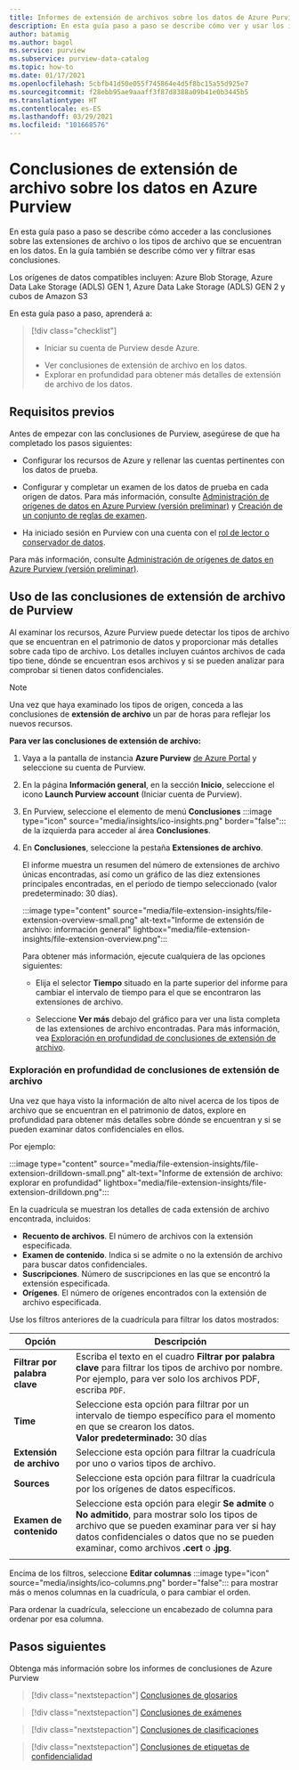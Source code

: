 ```yaml
---
title: Informes de extensión de archivos sobre los datos de Azure Purview mediante las conclusiones de Purview
description: En esta guía paso a paso se describe cómo ver y usar los informes de extensión de archivos de Purview sobre los datos.
author: batamig
ms.author: bagol
ms.service: purview
ms.subservice: purview-data-catalog
ms.topic: how-to
ms.date: 01/17/2021
ms.openlocfilehash: 5cbfb41d50e055f745864e4d5f8bc15a55d925e7
ms.sourcegitcommit: f28ebb95ae9aaaff3f87d8388a09b41e0b3445b5
ms.translationtype: HT
ms.contentlocale: es-ES
ms.lasthandoff: 03/29/2021
ms.locfileid: "101668576"
---
```

# <a name="file-extension-insights-about-your-data-from-azure-purview"></a>Conclusiones de extensión de archivo sobre los datos en Azure Purview 

En esta guía paso a paso se describe cómo acceder a las conclusiones sobre las extensiones de archivo o los tipos de archivo que se encuentran en los datos. En la guía también se describe cómo ver y filtrar esas conclusiones.

Los orígenes de datos compatibles incluyen: Azure Blob Storage, Azure Data Lake Storage (ADLS) GEN 1, Azure Data Lake Storage (ADLS) GEN 2 y cubos de Amazon S3

En esta guía paso a paso, aprenderá a:
> [!div class="checklist"]
> * Iniciar su cuenta de Purview desde Azure. 
> - Ver conclusiones de extensión de archivo en los datos.
> - Explorar en profundidad para obtener más detalles de extensión de archivo de los datos.

## <a name="prerequisites"></a>Requisitos previos 

Antes de empezar con las conclusiones de Purview, asegúrese de que ha completado los pasos siguientes:

- Configurar los recursos de Azure y rellenar las cuentas pertinentes con los datos de prueba.

- Configurar y completar un examen de los datos de prueba en cada origen de datos. Para más información, consulte [Administración de orígenes de datos en Azure Purview (versión preliminar)](manage-data-sources.md) y [Creación de un conjunto de reglas de examen](create-a-scan-rule-set.md).

- Ha iniciado sesión en Purview con una cuenta con el [rol de lector o conservador de datos](catalog-permissions.md#azure-purviews-pre-defined-data-plane-roles).


Para más información, consulte [Administración de orígenes de datos en Azure Purview (versión preliminar)](manage-data-sources.md).

## <a name="use-purview-file-extension-insights"></a>Uso de las conclusiones de extensión de archivo de Purview

Al examinar los recursos, Azure Purview puede detectar los tipos de archivo que se encuentran en el patrimonio de datos y proporcionar más detalles sobre cada tipo de archivo. Los detalles incluyen cuántos archivos de cada tipo tiene, dónde se encuentran esos archivos y si se pueden analizar para comprobar si tienen datos confidenciales.

> [!NOTE]
> Una vez que haya examinado los tipos de origen, conceda a las conclusiones de **extensión de archivo** un par de horas para reflejar los nuevos recursos.

**Para ver las conclusiones de extensión de archivo:**

1. Vaya a la pantalla de instancia **Azure Purview** [de Azure Portal](https://aka.ms/purviewportal) y seleccione su cuenta de Purview.

1. En la página **Información general**, en la sección **Inicio**, seleccione el icono **Launch Purview account** (Iniciar cuenta de Purview).

1. En Purview, seleccione el elemento de menú **Conclusiones** :::image type="icon" source="media/insights/ico-insights.png" border="false"::: de la izquierda para acceder al área **Conclusiones**.
    
1. En **Conclusiones**, seleccione la pestaña **Extensiones de archivo**.

    El informe muestra un resumen del número de extensiones de archivo únicas encontradas, así como un gráfico de las diez extensiones principales encontradas, en el período de tiempo seleccionado (valor predeterminado: 30 días).

    :::image type="content" source="media/file-extension-insights/file-extension-overview-small.png" alt-text="Informe de extensión de archivo: información general" lightbox="media/file-extension-insights/file-extension-overview.png":::

    Para obtener más información, ejecute cualquiera de las opciones siguientes:

    - Elija el selector **Tiempo** situado en la parte superior del informe para cambiar el intervalo de tiempo para el que se encontraron las extensiones de archivo.
    
    - Seleccione **Ver más** debajo del gráfico para ver una lista completa de las extensiones de archivo encontradas. Para más información, vea [Exploración en profundidad de conclusiones de extensión de archivo](#file-extension-insights-drilldown). 

### <a name="file-extension-insights-drilldown"></a>Exploración en profundidad de conclusiones de extensión de archivo

Una vez que haya visto la información de alto nivel acerca de los tipos de archivo que se encuentran en el patrimonio de datos, explore en profundidad para obtener más detalles sobre dónde se encuentran y si se pueden examinar datos confidenciales en ellos.

Por ejemplo:

:::image type="content" source="media/file-extension-insights/file-extension-drilldown-small.png" alt-text="Informe de extensión de archivo: explorar en profundidad" lightbox="media/file-extension-insights/file-extension-drilldown.png":::

En la cuadrícula se muestran los detalles de cada extensión de archivo encontrada, incluidos:

- **Recuento de archivos**. El número de archivos con la extensión especificada.
- **Examen de contenido**. Indica si se admite o no la extensión de archivo para buscar datos confidenciales.
- **Suscripciones**. Número de suscripciones en las que se encontró la extensión especificada.
- **Orígenes**. El número de orígenes encontrados con la extensión de archivo especificada.



Use los filtros anteriores de la cuadrícula para filtrar los datos mostrados:

|Opción  |Descripción  |
|---------|---------|
|**Filtrar por palabra clave**     |    Escriba el texto en el cuadro **Filtrar por palabra clave**  para filtrar los tipos de archivo por nombre. Por ejemplo, para ver solo los archivos PDF, escriba `PDF`.     |
|**Time**        | Seleccione esta opción para filtrar por un intervalo de tiempo específico para el momento en que se crearon los datos. <br>**Valor predeterminado:** 30 días  |
|**Extensión de archivo**     |Seleccione esta opción para filtrar la cuadrícula por uno o varios tipos de archivo.        |
|**Sources**    |Seleccione esta opción para filtrar la cuadrícula por los orígenes de datos específicos. |
|**Examen de contenido**     |Seleccione esta opción para elegir **Se admite** o **No admitido**, para mostrar solo los tipos de archivo que se pueden examinar para ver si hay datos confidenciales o datos que no se pueden examinar, como archivos **.cert** o **.jpg**. |
| | |

Encima de los filtros, seleccione **Editar columnas** :::image type="icon" source="media/insights/ico-columns.png" border="false"::: para mostrar más o menos columnas en la cuadrícula, o para cambiar el orden. 

Para ordenar la cuadrícula, seleccione un encabezado de columna para ordenar por esa columna.
## <a name="next-steps"></a>Pasos siguientes

Obtenga más información sobre los informes de conclusiones de Azure Purview
> [!div class="nextstepaction"]
> [Conclusiones de glosarios](glossary-insights.md)

> [!div class="nextstepaction"]
> [Conclusiones de exámenes](scan-insights.md)

> [!div class="nextstepaction"]
> [Conclusiones de clasificaciones](./classification-insights.md)

> [!div class="nextstepaction"]
> [Conclusiones de etiquetas de confidencialidad](sensitivity-insights.md)
